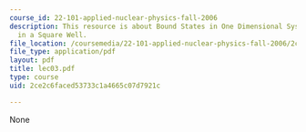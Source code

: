 ```yaml
---
course_id: 22-101-applied-nuclear-physics-fall-2006
description: This resource is about Bound States in One Dimensional Systems ? Particle
  in a Square Well.
file_location: /coursemedia/22-101-applied-nuclear-physics-fall-2006/2ce2c6faced53733c1a4665c07d7921c_lec03.pdf
file_type: application/pdf
layout: pdf
title: lec03.pdf
type: course
uid: 2ce2c6faced53733c1a4665c07d7921c

---
```

None